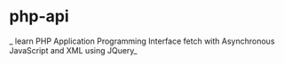 # php-api

_ learn PHP Application Programming Interface fetch with Asynchronous JavaScript and XML using JQuery_
